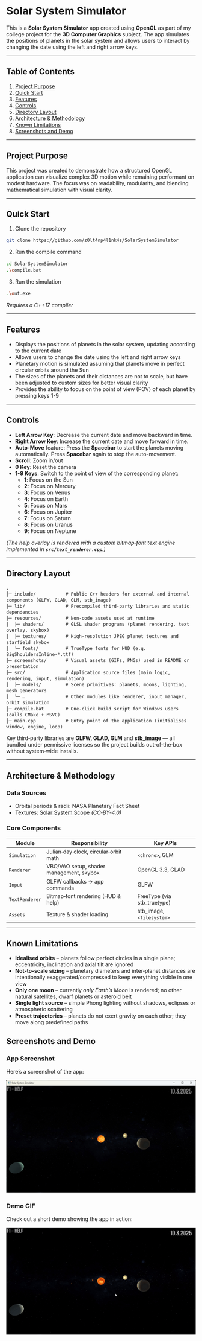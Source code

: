 # Solar System Simulator

This is a **Solar System Simulator** app created using **OpenGL** as part of my college project for the **3D Computer Graphics** subject. The app simulates the positions of planets in the solar system and allows users to interact by changing the date using the left and right arrow keys.

---

## Table of Contents

1. [Project Purpose](#project-purpose)
2. [Quick Start](#quick-start)
3. [Features](#features)
4. [Controls](#controls)
5. [Directory Layout](#directory-layout)
6. [Architecture & Methodology](#architecture--methodology)
7. [Known Limitations](#known-limitations)
8. [Screenshots and Demo](#screenshots-and-demo)

---

## Project Purpose

This project was created to demonstrate how a structured OpenGL application can visualize complex 3D motion while remaining performant on modest hardware. The focus was on readability, modularity, and blending mathematical simulation with visual clarity.

---

## Quick Start

1. Clone the repository
```bash
git clone https://github.com/z0lt4np4l1nk4s/SolarSystemSimulator
```

2. Run the compile command
```bash
cd SolarSystemSimulator
.\compile.bat
```

3. Run the simulation
```bash
.\out.exe
```

*Requires a C++17 compiler*

---

## Features

- Displays the positions of planets in the solar system, updating according to the current date
- Allows users to change the date using the left and right arrow keys
- Planetary motion is simulated assuming that planets move in perfect circular orbits around the Sun
- The sizes of the planets and their distances are not to scale, but have been adjusted to custom sizes for better visual clarity
- Provides the ability to focus on the point of view (POV) of each planet by pressing keys 1-9

---

## Controls

- **Left Arrow Key**: Decrease the current date and move backward in time.
- **Right Arrow Key**: Increase the current date and move forward in time.
- **Auto-Move** feature: Press the **Spacebar** to start the planets moving automatically. Press **Spacebar** again to stop the auto-movement.
- **Scroll**: Zoom in/out
- **0 Key**: Reset the camera
- **1-9 Keys**: Switch to the point of view of the corresponding planet:
  - **1**: Focus on the Sun
  - **2**: Focus on Mercury
  - **3**: Focus on Venus
  - **4**: Focus on Earth
  - **5**: Focus on Mars
  - **6**: Focus on Jupiter
  - **7**: Focus on Saturn
  - **8**: Focus on Uranus
  - **9**: Focus on Neptune

*(The help overlay is rendered with a custom bitmap‑font text engine implemented in **`src/text_renderer.cpp`**.)*

---

## Directory Layout

```
.
├─ include/           # Public C++ headers for external and internal components (GLFW, GLAD, GLM, stb_image)
├─ lib/               # Precompiled third-party libraries and static dependencies
├─ resources/         # Non-code assets used at runtime
│  ├─ shaders/        # GLSL shader programs (planet rendering, text overlay, skybox)
│  ├─ textures/       # High-resolution JPEG planet textures and starfield skybox
│  └─ fonts/          # TrueType fonts for HUD (e.g. BigShouldersInline‑*.ttf)
├─ screenshots/       # Visual assets (GIFs, PNGs) used in README or presentation
├─ src/               # Application source files (main logic, rendering, input, simulation)
│  ├─ models/         # Scene primitives: planets, moons, lighting, mesh generators
│  └─ …               # Other modules like renderer, input manager, orbit simulation
├─ compile.bat        # One‑click build script for Windows users (calls CMake + MSVC)
├─ main.cpp           # Entry point of the application (initialises window, engine, loop)
```

Key third‑party libraries are **GLFW, GLAD, GLM** and **stb\_image** — all bundled under permissive licenses so the project builds out‑of‑the‑box without system‑wide installs.

---

## Architecture & Methodology

### Data Sources

- Orbital periods & radii: NASA Planetary Fact Sheet
- Textures: [Solar System Scope](https://www.solarsystemscope.com/textures/) *(CC‑BY‑4.0)*

### Core Components

| Module         | Responsibility                           | Key APIs                     |
| -------------- | ---------------------------------------- | ---------------------------- |
| `Simulation`   | Julian‑day clock, circular‑orbit math    | `<chrono>`, GLM              |
| `Renderer`     | VBO/VAO setup, shader management, skybox | OpenGL 3.3, GLAD             |
| `Input`        | GLFW callbacks → app commands            | GLFW                         |
| `TextRenderer` | Bitmap‑font rendering (HUD & help)       | FreeType (via stb\_truetype) |
| `Assets`       | Texture & shader loading                 | stb\_image, `<filesystem>`   |

---

## Known Limitations

- **Idealised orbits** – planets follow perfect circles in a single plane; eccentricity, inclination and axial tilt are ignored
- **Not‑to‑scale sizing** – planetary diameters and inter‑planet distances are intentionally exaggerated/compressed to keep everything visible in one view
- **Only one moon** – currently *only Earth’s Moon* is rendered; no other natural satellites, dwarf planets or asteroid belt
- **Single light source** – simple Phong lighting without shadows, eclipses or atmospheric scattering
- **Preset trajectories** – planets do not exert gravity on each other; they move along predefined paths

## Screenshots and Demo

### App Screenshot
Here’s a screenshot of the app:

![Simulator Image](screenshots/screenshot.png)

### Demo GIF
Check out a short demo showing the app in action:

![Simulator Animation](screenshots/simulation.gif)
